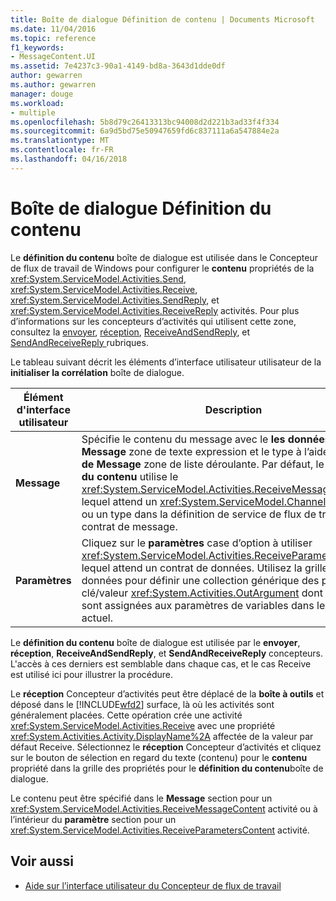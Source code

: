 ```yaml
---
title: Boîte de dialogue Définition de contenu | Documents Microsoft
ms.date: 11/04/2016
ms.topic: reference
f1_keywords:
- MessageContent.UI
ms.assetid: 7e4237c3-90a1-4149-bd8a-3643d1dde0df
author: gewarren
ms.author: gewarren
manager: douge
ms.workload:
- multiple
ms.openlocfilehash: 5b8d79c26413313bc94008d2d221b3ad33f4f334
ms.sourcegitcommit: 6a9d5bd75e50947659fd6c837111a6a547884e2a
ms.translationtype: MT
ms.contentlocale: fr-FR
ms.lasthandoff: 04/16/2018
---
```

# <a name="content-definition-dialog-box"></a>Boîte de dialogue Définition du contenu
Le **définition du contenu** boîte de dialogue est utilisée dans le Concepteur de flux de travail de Windows pour configurer le **contenu** propriétés de la <xref:System.ServiceModel.Activities.Send>, <xref:System.ServiceModel.Activities.Receive>, <xref:System.ServiceModel.Activities.SendReply>, et <xref:System.ServiceModel.Activities.ReceiveReply> activités. Pour plus d’informations sur les concepteurs d’activités qui utilisent cette zone, consultez la [envoyer](../workflow-designer/send-activity-designer.md), [réception](../workflow-designer/receive-activity-designer.md), [ReceiveAndSendReply](../workflow-designer/receiveandsendreply-template-designer.md), et [SendAndReceiveReply ](../workflow-designer/sendandreceivereply-template-designer.md) rubriques.

 Le tableau suivant décrit les éléments d’interface utilisateur utilisateur de la **initialiser la corrélation** boîte de dialogue.

|Élément d'interface utilisateur|Description|
|----------------|-----------------|
|**Message**|Spécifie le contenu du message avec le **les données du Message** zone de texte expression et le type à l’aide de la **type de Message** zone de liste déroulante. Par défaut, le **définition du contenu** utilise le <xref:System.ServiceModel.Activities.ReceiveMessageContent>, lequel attend un <xref:System.ServiceModel.Channels.Message> ou un type dans la définition de service de flux de travail de contrat de message.|
|**Paramètres**|Cliquez sur le **paramètres** case d’option à utiliser <xref:System.ServiceModel.Activities.ReceiveParametersContent>, lequel attend un contrat de données. Utilisez la grille de données pour définir une collection générique des paires clé/valeur <xref:System.Activities.OutArgument> dont les valeurs sont assignées aux paramètres de variables dans le workflow actuel.|

 Le **définition du contenu** boîte de dialogue est utilisée par le **envoyer**, **réception**, **ReceiveAndSendReply**, et  **SendAndReceiveReply** concepteurs. L'accès à ces derniers est semblable dans chaque cas, et le cas Receive est utilisé ici pour illustrer la procédure.

 Le **réception** Concepteur d’activités peut être déplacé de la **boîte à outils** et déposé dans le [!INCLUDE[wfd2](../workflow-designer/includes/wfd2_md.md)] surface, là où les activités sont généralement placées. Cette opération crée une activité <xref:System.ServiceModel.Activities.Receive> avec une propriété <xref:System.Activities.Activity.DisplayName%2A> affectée de la valeur par défaut Receive. Sélectionnez le **réception** Concepteur d’activités et cliquez sur le bouton de sélection en regard du texte (contenu) pour le **contenu** propriété dans la grille des propriétés pour le **définition du contenu**boîte de dialogue.

 Le contenu peut être spécifié dans le **Message** section pour un <xref:System.ServiceModel.Activities.ReceiveMessageContent> activité ou à l’intérieur du **paramètre** section pour un <xref:System.ServiceModel.Activities.ReceiveParametersContent> activité.

## <a name="see-also"></a>Voir aussi

- [Aide sur l’interface utilisateur du Concepteur de flux de travail](../workflow-designer/workflow-designer-ui-help.md)